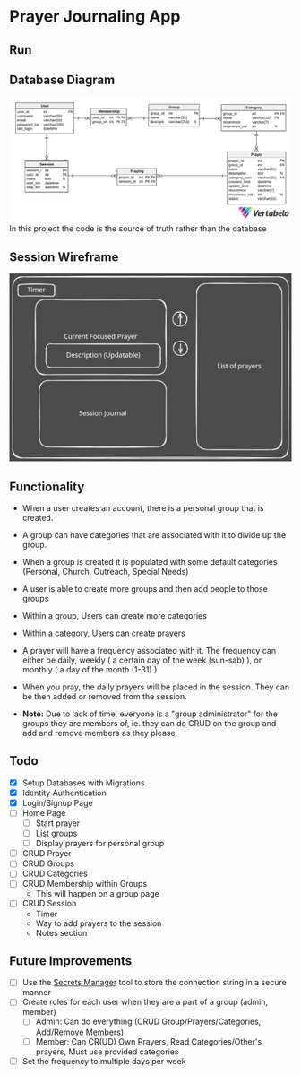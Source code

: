 # Prayer Journaling App
## Run
## Database Diagram
![Diagram](db-diagram.svg "Diagram for prayer journaling app")
In this project the code is the source of truth rather than the database
## Session Wireframe
![Wireframe](prayer-session.svg "Wireframe for the session view")
## Functionality
 - When a user creates an account, there is a personal group that is created.
 - A group can have categories that are associated with it to divide up the group.
 - When a group is created it is populated with some default categories (Personal, Church, Outreach, Special Needs)
 - A user is able to create more groups and then add people to those groups
 - Within a group, Users can create more categories
 - Within a category, Users can create prayers
 - A prayer will have a frequency associated with it. The frequency can either be daily, weekly ( a certain day of the week (sun-sab) ), or monthly ( a day of the month (1-31) )
 - When you pray, the daily prayers will be placed in the session. They can be then added or removed from the session.

 - **Note:** Due to lack of time, everyone is a "group administrator" for the groups they are members of, ie. they can do CRUD on the group and add and remove members as they please.
## Todo
 - [x] Setup Databases with Migrations
 - [x] Identity Authentication
 - [x] Login/Signup Page
 - [ ] Home Page
    - [ ] Start prayer
    - [ ] List groups
    - [ ] Display prayers for personal group
 - [ ] CRUD Prayer
 - [ ] CRUD Groups
 - [ ] CRUD Categories
 - [ ] CRUD Membership within Groups
    - This will happen on a group page
 - [ ] CRUD Session
    - Timer
    - Way to add prayers to the session
    - Notes section


## Future Improvements
 - [ ] Use the [Secrets Manager](https://learn.microsoft.com/en-us/aspnet/core/security/app-secrets?view=aspnetcore-9.0&tabs=linux) tool to store the connection string in a secure manner
 - [ ] Create roles for each user when they are a part of a group (admin, member)
    - [ ] Admin: Can do everything (CRUD Group/Prayers/Categories, Add/Remove Members)
    - [ ] Member: Can CR(UD) Own Prayers, Read Categories/Other's prayers, Must use provided categories
 - [ ] Set the frequency to multiple days per week
